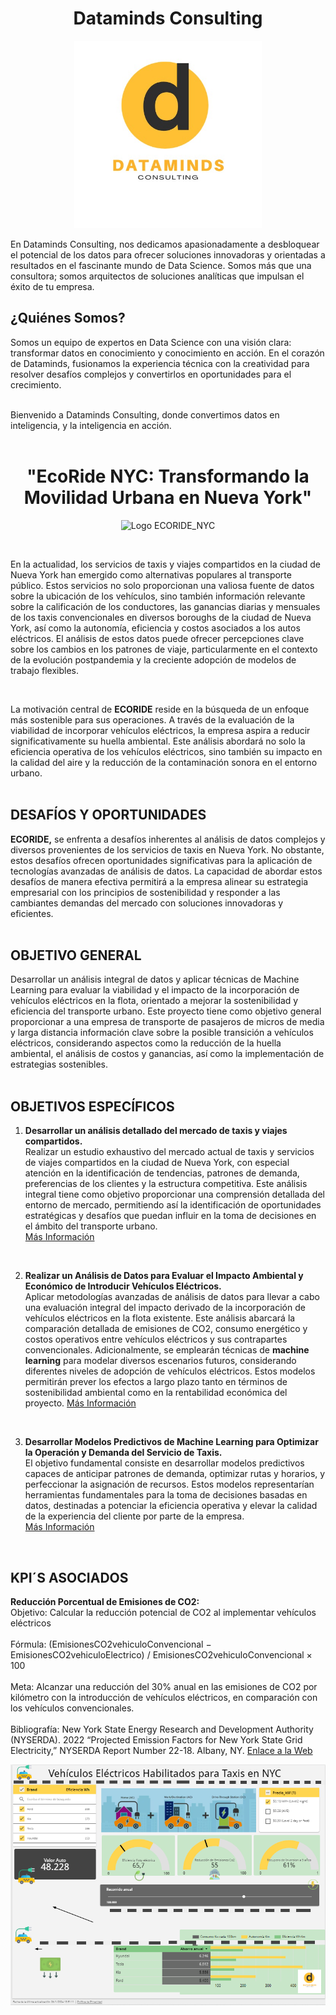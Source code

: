 # <h1 align="center"> Dataminds Consulting</h1>

<p align="center">
  <img src="./imagenes/dataminds.jpg" alt="Logo ECORIDE_NYC" width="300px">
</p>



En Dataminds Consulting, nos dedicamos apasionadamente a desbloquear el potencial de los datos para ofrecer soluciones innovadoras y orientadas a resultados en el fascinante mundo de Data Science. Somos más que una consultora; somos arquitectos de soluciones analíticas que impulsan el éxito de tu empresa.<br>

<h2>¿Quiénes Somos?</h2>
Somos un equipo de expertos en Data Science con una visión clara: transformar datos en conocimiento y conocimiento en acción. En el corazón de Dataminds, fusionamos la experiencia técnica con la creatividad para resolver desafíos complejos y convertirlos en oportunidades para el crecimiento. <br>
<br>

Bienvenido a Dataminds Consulting, donde convertimos datos en inteligencia, y la inteligencia en acción.<br>
<br>


<h1 align="center">"EcoRide NYC: Transformando la Movilidad Urbana en Nueva York"</h1>

<p align="center">
  <img src="./imagenes/new-york-city-cabs-during-daytime.jpg" alt="Logo ECORIDE_NYC">
</p>
<br>

En la actualidad, los servicios de taxis y viajes compartidos en la ciudad de Nueva York han emergido como alternativas populares al transporte público. Estos servicios no solo proporcionan una valiosa fuente de datos sobre la ubicación de los vehículos, sino también información relevante sobre la calificación de los conductores, las ganancias diarias y mensuales de los taxis convencionales en diversos boroughs de la ciudad de Nueva York, así como la autonomía, eficiencia y costos asociados a los autos eléctricos. El análisis de estos datos puede ofrecer percepciones clave sobre los cambios en los patrones de viaje, particularmente en el contexto de la evolución postpandemia y la creciente adopción de modelos de trabajo flexibles. <br>

<br>

La motivación central de **ECORIDE** reside en la búsqueda de un enfoque más sostenible para sus operaciones. A través de la evaluación de la viabilidad de incorporar vehículos eléctricos, la empresa aspira a reducir significativamente su huella ambiental. Este análisis abordará no solo la eficiencia operativa de los vehículos eléctricos, sino también su impacto en la calidad del aire y la reducción de la contaminación sonora en el entorno urbano.<br>
<br>

<h2>DESAFÍOS Y OPORTUNIDADES</h2>

**ECORIDE,** se enfrenta a desafíos inherentes al análisis de datos complejos y diversos provenientes de los servicios de taxis en Nueva York. No obstante, estos desafíos ofrecen oportunidades significativas para la aplicación de tecnologías avanzadas de análisis de datos. La capacidad de abordar estos desafíos de manera efectiva permitirá a la empresa alinear su estrategia empresarial con los principios de sostenibilidad y responder a las cambiantes demandas del mercado con soluciones innovadoras y eficientes.<br>
<br>

<h2>OBJETIVO GENERAL</h2>

Desarrollar un análisis integral de datos y aplicar técnicas de Machine Learning para evaluar la viabilidad y el impacto de la incorporación de vehículos eléctricos en la flota, orientado a mejorar la sostenibilidad y eficiencia del transporte urbano. Este proyecto tiene como objetivo general proporcionar a una empresa de transporte de pasajeros de micros de media y larga distancia información clave sobre la posible transición a vehículos eléctricos, considerando aspectos como la reducción de la huella ambiental, el análisis de costos y ganancias, así como la implementación de estrategias sostenibles.<br>
<br>
<h2>OBJETIVOS ESPECÍFICOS</h2>

1. **Desarrollar un análisis detallado del mercado de taxis y viajes compartidos.**<br style="text-align: justify">
   Realizar un estudio exhaustivo del mercado actual de taxis y servicios de viajes compartidos en la ciudad de Nueva York, con especial atención en la identificación de tendencias, patrones de demanda, preferencias de los clientes y la estructura competitiva. Este análisis integral tiene como objetivo proporcionar una comprensión detallada del entorno de mercado, permitiendo así la identificación de oportunidades estratégicas y desafíos que puedan influir en la toma de decisiones en el ámbito del transporte urbano.<br>
   [Más Información](https://github.com/Chinaskidev/Dataminds-Consulting/tree/main/EDA_Preliminar)<br>

<br>

2. **Realizar un Análisis de Datos para Evaluar el Impacto Ambiental y Económico de Introducir Vehículos Eléctricos.**<br style="text-align: justify">
Aplicar metodologías avanzadas de análisis de datos para llevar a cabo una evaluación integral del impacto derivado de la incorporación de vehículos eléctricos en la flota existente. Este análisis abarcará la comparación detallada de emisiones de CO2, consumo energético y costos operativos entre vehículos eléctricos y sus contrapartes convencionales. Adicionalmente, se emplearán técnicas de **machine learning** para modelar diversos escenarios futuros, considerando diferentes niveles de adopción de vehículos eléctricos. Estos modelos permitirán prever los efectos a largo plazo tanto en términos de sostenibilidad ambiental como en la rentabilidad económica del proyecto. [Más Información](https://github.com/Chinaskidev/Dataminds-Consulting/tree/main/EDA_Final) <br>
<br>

3. **Desarrollar Modelos Predictivos de Machine Learning para Optimizar la Operación y Demanda del Servicio de Taxis.**<br style="text-align: justify">
El objetivo fundamental consiste en desarrollar modelos predictivos capaces de anticipar patrones de demanda, optimizar rutas y horarios, y perfeccionar la asignación de recursos. Estos modelos representarían herramientas fundamentales para la toma de decisiones basadas en datos, destinadas a potenciar la eficiencia operativa y elevar la calidad de la experiencia del cliente por parte de la empresa.<br>[Más Información](https://github.com/Chinaskidev/Dataminds-Consulting/tree/main/Notebooks_ML)<br>
<br>

<h2>KPI´S ASOCIADOS</h2>

**Reducción Porcentual de Emisiones de CO2:**<br style="text-align: justify">
Objetivo: Calcular la reducción potencial de CO2 al implementar vehículos eléctricos<br>
<br>
Fórmula:  (EmisionesCO2vehiculoConvencional − EmisionesCO2vehiculoElectrico) / EmisionesCO2vehiculoConvencional × 100 <br>
<br>
Meta: 	Alcanzar una reducción del 30% anual en las emisiones de CO2 por kilómetro con la introducción de vehículos eléctricos, en comparación con los vehículos convencionales.<br>
<br>
Bibliografía: 
New York State Energy Research and Development Authority (NYSERDA). 2022 “Projected Emission Factors for New York State Grid Electricity,” NYSERDA Report Number 22-18. Albany, NY. [Enlace a la Web](https://www.nyserda.ny.gov/File%20Not%20Found?item=%2fpublications&user=extranet%5cAnonymous&site=nyserda) <br>

<p align="center">
  <img src="./imagenes/kpis_electricos.png" alt="Logo ECORIDE_NYC">
</p>

